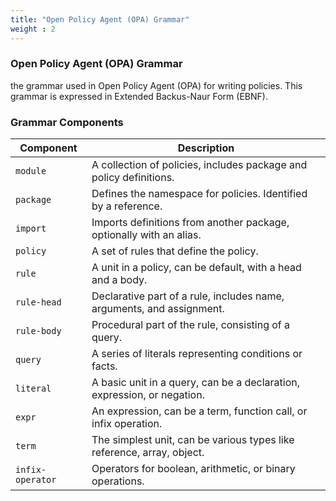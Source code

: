 ```yaml
---
title: "Open Policy Agent (OPA) Grammar"
weight : 2
---
```


### Open Policy Agent (OPA) Grammar

 the grammar used in Open Policy Agent (OPA) for writing policies. This grammar is expressed in Extended Backus-Naur Form (EBNF).

### Grammar Components

| Component         | Description                                                           |
|-------------------|-----------------------------------------------------------------------|
| `module`          | A collection of policies, includes package and policy definitions.    |
| `package`         | Defines the namespace for policies. Identified by a reference.        |
| `import`          | Imports definitions from another package, optionally with an alias.   |
| `policy`          | A set of rules that define the policy.                                |
| `rule`            | A unit in a policy, can be default, with a head and a body.           |
| `rule-head`       | Declarative part of a rule, includes name, arguments, and assignment. |
| `rule-body`       | Procedural part of the rule, consisting of a query.                   |
| `query`           | A series of literals representing conditions or facts.                |
| `literal`         | A basic unit in a query, can be a declaration, expression, or negation.|
| `expr`            | An expression, can be a term, function call, or infix operation.      |
| `term`            | The simplest unit, can be various types like reference, array, object.|
| `infix-operator`  | Operators for boolean, arithmetic, or binary operations.              |



